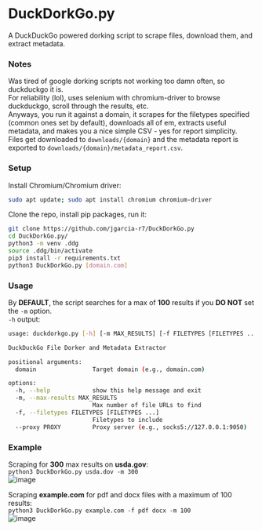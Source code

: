 # DuckDorkGo.py
A DuckDuckGo powered dorking script to scrape files, download them, and extract metadata.

### Notes
Was tired of google dorking scripts not working too damn often, so duckduckgo it is.  
For reliability (lol), uses selenium with chromium-driver to browse duckduckgo, scroll through the results, etc.  
Anyways, you run it against a domain, it scrapes for the filetypes specified (common ones set by default), downloads all of em, extracts useful metadata, and makes you a nice simple CSV - yes for report simplicity.  
Files get downloaded to `downloads/{domain}` and the metadata report is exported to `downloads/{domain}/metadata_report.csv`.

### Setup
Install Chromium/Chromium driver:
```bash
sudo apt update; sudo apt install chromium chromium-driver
```
Clone the repo, install pip packages, run it:
```bash
git clone https://github.com/jgarcia-r7/DuckDorkGo.py
cd DuckDorkGo.py/
python3 -m venv .ddg
source .ddg/bin/activate
pip3 install -r requirements.txt
python3 DuckDorkGo.py [domain.com]
```
### Usage
By **DEFAULT**, the script searches for a max of **100** results if you **DO NOT** set the `-m` option.  
`-h` output:  
```bash
usage: duckdorkgo.py [-h] [-m MAX_RESULTS] [-f FILETYPES [FILETYPES ...]] [--proxy PROXY] domain

DuckDuckGo File Dorker and Metadata Extractor

positional arguments:
  domain                Target domain (e.g., domain.com)

options:
  -h, --help            show this help message and exit
  -m, --max-results MAX_RESULTS
                        Max number of file URLs to find
  -f, --filetypes FILETYPES [FILETYPES ...]
                        Filetypes to include
  --proxy PROXY         Proxy server (e.g., socks5://127.0.0.1:9050)
```

### Example
Scraping for **300** max results on **usda.gov**:  
`python3 DuckDorkGo.py usda.dov -m 300`  
![image](https://github.com/user-attachments/assets/bae2f47c-ff20-4065-95c3-f30b847d2126)

Scraping **example.com** for pdf and docx files with a maximum of 100 results:  
`python3 DuckDorkGo.py example.com -f pdf docx -m 100`  
![image](https://github.com/user-attachments/assets/1c15d5d5-3728-4939-b61c-285a221ed6f5)
